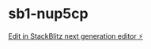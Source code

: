 # sb1-nup5cp

[Edit in StackBlitz next generation editor ⚡️](https://stackblitz.com/~/github.com/DSRClient01/sb1-nup5cp)